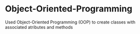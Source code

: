 # Object-Oriented-Programming
 Used Object-Oriented Programming (OOP) to create classes with associated atributes and methods
